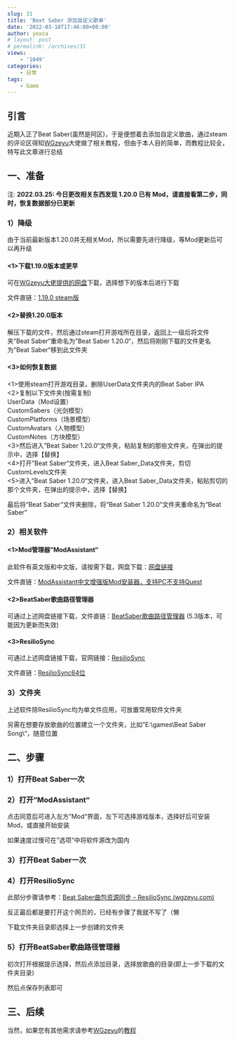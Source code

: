 ```yaml
---
slug: 31
title: 'Beat Saber 添加自定义歌单'
date: '2022-03-18T17:46:00+08:00'
author: yexca
# layout: post
# permalink: /archives/31
views:
    - '1049'
categories:
    - 日常
tags:
    - Game
---
```


## 引言

近期入正了Beat Saber(虽然是阿区)，于是便想着去添加自定义歌曲，通过steam的评论区得知[WGzeyu](https://bs.wgzeyu.com/)大佬做了相关教程，但由于本人目的简单，而教程比较全，特写此文章进行总结

## 一、准备

注: **2022.03.25: 今日更改相关东西发现 1.20.0 已有 Mod，请直接看第二步，同时，恢复数据部分已更新**

### 1）降级

由于当前最新版本1.20.0并无相关Mod，所以需要先进行降级，等Mod更新后可以再升级

#### &lt;1&gt;下载1.19.0版本或更早

可在[WGzeyu大佬提供的网盘](https://zfile.imoto.love/#/1/main/%E6%B8%B8%E6%88%8F%E5%A4%87%E4%BB%BD%E4%B8%8E%E6%87%92%E4%BA%BA%E5%8C%85)下载，选择想下的版本后进行下载

文件直链：[1.19.0](https://zfile.backend.imoto.love/BeatSaber%E8%B5%84%E6%BA%90/%E6%B8%B8%E6%88%8F%E5%A4%87%E4%BB%BD%E4%B8%8E%E6%87%92%E4%BA%BA%E5%8C%85/%E6%9B%B4%E6%96%B0%E4%BA%8E%5B2021-12-10%5D_BS1.19.0-Steam%E5%8E%9F%E7%89%88%E5%A4%87%E4%BB%BD.7z?X-Amz-Algorithm=AWS4-HMAC-SHA256&X-Amz-Date=20220318T091129Z&X-Amz-SignedHeaders=host&X-Amz-Expires=1800&X-Amz-Credential=0021598ce5a9e88000000000a/20220318/us-west-002/s3/aws4_request&X-Amz-Signature=cc2be80e633bee85d365eeae7eecc84246daeea5cc1b54d8cdb1e090aaf3cd16)[ ](https://zfile.backend.imoto.love/BeatSaber%E8%B5%84%E6%BA%90/%E6%B8%B8%E6%88%8F%E5%A4%87%E4%BB%BD%E4%B8%8E%E6%87%92%E4%BA%BA%E5%8C%85/%E6%9B%B4%E6%96%B0%E4%BA%8E%5B2021-12-10%5D_BS1.19.0-Steam%E5%8E%9F%E7%89%88%E5%A4%87%E4%BB%BD.7z?X-Amz-Algorithm=AWS4-HMAC-SHA256&X-Amz-Date=20220318T091129Z&X-Amz-SignedHeaders=host&X-Amz-Expires=1800&X-Amz-Credential=0021598ce5a9e88000000000a/20220318/us-west-002/s3/aws4_request&X-Amz-Signature=cc2be80e633bee85d365eeae7eecc84246daeea5cc1b54d8cdb1e090aaf3cd16)[steam版](https://zfile.backend.imoto.love/BeatSaber%E8%B5%84%E6%BA%90/%E6%B8%B8%E6%88%8F%E5%A4%87%E4%BB%BD%E4%B8%8E%E6%87%92%E4%BA%BA%E5%8C%85/%E6%9B%B4%E6%96%B0%E4%BA%8E%5B2021-12-10%5D_BS1.19.0-Steam%E5%8E%9F%E7%89%88%E5%A4%87%E4%BB%BD.7z?X-Amz-Algorithm=AWS4-HMAC-SHA256&X-Amz-Date=20220318T091129Z&X-Amz-SignedHeaders=host&X-Amz-Expires=1800&X-Amz-Credential=0021598ce5a9e88000000000a/20220318/us-west-002/s3/aws4_request&X-Amz-Signature=cc2be80e633bee85d365eeae7eecc84246daeea5cc1b54d8cdb1e090aaf3cd16)

#### &lt;2&gt;替换1.20.0版本

解压下载的文件，然后通过steam打开游戏所在目录，返回上一级后将文件夹”Beat Saber“重命名为”Beat Saber 1.20.0“，然后将刚刚下载的文件更名为”Beat Saber“移到此文件夹

#### &lt;3&gt;如何恢复数据

&lt;1&gt;使用steam打开游戏目录，删除UserData文件夹内的Beat Saber IPA  
&lt;2&gt;复制以下文件夹(按需复制)  
 UserData（Mod设置）  
 CustomSabers（光剑模型）  
 CustomPlatforms（场景模型）  
 CustomAvatars（人物模型）  
 CustomNotes（方块模型）  
&lt;3&gt;然后进入”Beat Saber 1.20.0“文件夹，粘贴复制的那些文件夹，在弹出的提示中，选择【替换】  
&lt;4&gt;打开”Beat Saber“文件夹，进入Beat Saber\_Data文件夹，剪切CustomLevels文件夹  
&lt;5&gt;进入”Beat Saber 1.20.0“文件夹，进入Beat Saber\_Data文件夹，粘贴剪切的那个文件夹，在弹出的提示中，选择【替换】

最后将“Beat Saber”文件夹删除，将“Beat Saber 1.20.0”文件夹重命名为“Beat Saber”

### 2）相关软件

#### &lt;1&gt;Mod管理器”ModAssistant“

此软件有英文版和中文版，请按需下载，网盘下载：[网盘链接](https://zfile.imoto.love/#/1/main/%E5%B7%A5%E5%85%B7%EF%BC%88%E5%A6%82Mod%E5%AE%89%E8%A3%85%E5%99%A8%E3%80%81%E8%B0%B1%E9%9D%A2%E7%BC%96%E8%BE%91%E5%99%A8%E7%AD%89BS%E7%9B%B8%E5%85%B3%E8%BD%AF%E4%BB%B6%EF%BC%89)

文件直链：[ModAssistant中文增强版Mod安装器，支持PC不支持Quest](https://zfile.backend.imoto.love/BeatSaber%E8%B5%84%E6%BA%90/%E5%B7%A5%E5%85%B7%EF%BC%88%E5%A6%82Mod%E5%AE%89%E8%A3%85%E5%99%A8%E3%80%81%E8%B0%B1%E9%9D%A2%E7%BC%96%E8%BE%91%E5%99%A8%E7%AD%89BS%E7%9B%B8%E5%85%B3%E8%BD%AF%E4%BB%B6%EF%BC%89/ModAssistant%E4%B8%AD%E6%96%87%E5%A2%9E%E5%BC%BA%E7%89%88Mod%E5%AE%89%E8%A3%85%E5%99%A8%EF%BC%8C%E6%94%AF%E6%8C%81PC%E4%B8%8D%E6%94%AF%E6%8C%81Quest.exe?X-Amz-Algorithm=AWS4-HMAC-SHA256&X-Amz-Date=20220318T092216Z&X-Amz-SignedHeaders=host&X-Amz-Expires=1800&X-Amz-Credential=0021598ce5a9e88000000000a/20220318/us-west-002/s3/aws4_request&X-Amz-Signature=e26018f6434606a63ca2bc428fa1c87d1d60cfbbdbf8afb6375aa282308f0405)

#### &lt;2&gt;BeatSaber歌曲路径管理器

可通过上述网盘链接下载，文件直链：[BeatSaber歌曲路径管理器](https://zfile.backend.imoto.love/BeatSaber%E8%B5%84%E6%BA%90/%E5%B7%A5%E5%85%B7%EF%BC%88%E5%A6%82Mod%E5%AE%89%E8%A3%85%E5%99%A8%E3%80%81%E8%B0%B1%E9%9D%A2%E7%BC%96%E8%BE%91%E5%99%A8%E7%AD%89BS%E7%9B%B8%E5%85%B3%E8%BD%AF%E4%BB%B6%EF%BC%89/BeatSaber%E6%AD%8C%E6%9B%B2%E8%B7%AF%E5%BE%84%E7%AE%A1%E7%90%86%E5%99%A8-5.3.exe?X-Amz-Algorithm=AWS4-HMAC-SHA256&X-Amz-Date=20220318T092357Z&X-Amz-SignedHeaders=host&X-Amz-Expires=1800&X-Amz-Credential=0021598ce5a9e88000000000a/20220318/us-west-002/s3/aws4_request&X-Amz-Signature=bef28996aa91b4c2caebc67e9fc85bc6c5287060682159bb1e421a0be2df1dd6) (5.3版本，可能因为更新而失效)

#### &lt;3&gt;ResilioSync

可通过上述网盘链接下载，官网链接：[ResilioSync](https://www.resilio.com/individuals/)

文件直链：[ResilioSync64位](https://zfile.backend.imoto.love/BeatSaber%E8%B5%84%E6%BA%90/%E5%B7%A5%E5%85%B7%EF%BC%88%E5%A6%82Mod%E5%AE%89%E8%A3%85%E5%99%A8%E3%80%81%E8%B0%B1%E9%9D%A2%E7%BC%96%E8%BE%91%E5%99%A8%E7%AD%89BS%E7%9B%B8%E5%85%B3%E8%BD%AF%E4%BB%B6%EF%BC%89/Resilio-Sync_64bit.exe?X-Amz-Algorithm=AWS4-HMAC-SHA256&X-Amz-Date=20220318T093036Z&X-Amz-SignedHeaders=host&X-Amz-Expires=1800&X-Amz-Credential=0021598ce5a9e88000000000a/20220318/us-west-002/s3/aws4_request&X-Amz-Signature=35909c49580c01baa00f853fb4d7a77a1344cd2cc618d8584997dc3be85df0a0)

### 3）文件夹

上述软件除ResilioSync均为单文件应用，可放置常用软件文件夹

另需在想要存放歌曲的位置建立一个文件夹，比如”E:\\games\\Beat Saber Song\\“，随意位置

## 二、步骤

### 1）打开Beat Saber一次

### 2）打开”ModAssistant“

点击同意后可进入左方”Mod“界面，左下可选择游戏版本，选择好后可安装Mod，或直接开始安装

如果速度过慢可在”选项“中将软件源改为国内

### 3）打开Beat Saber一次

### 4）打开ResilioSync

此部分步骤请参考：[Beat Saber曲包资源同步 – ResilioSync (wgzeyu.com)](https://bs.wgzeyu.com/songs/)

反正最后都是要打开这个网页的，已经有步骤了我就不写了（懒

下载文件夹目录即选择上一步创建的文件夹

### 5）打开BeatSaber歌曲路径管理器

初次打开根据提示选择，然后点添加目录，选择放歌曲的目录(即上一步下载的文件夹目录)

然后点保存列表即可

## 三、后续

当然，如果您有其他需求请参考[WGzeyu](https://bs.wgzeyu.com/)的[教程](https://bs.wgzeyu.com/pc-guide/)